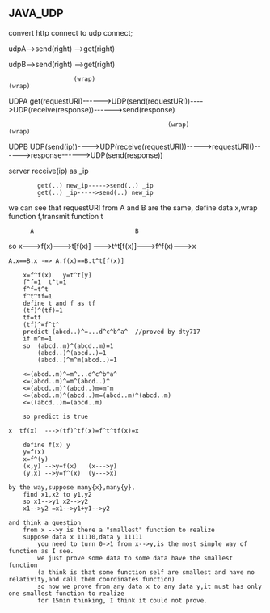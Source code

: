 ## JAVA_UDP


convert http connect to udp connect;


udpA-->send(right) -->get(right)

udpB-->send(right) -->get(right)

                      (wrap)                                                 (wrap)
UDPA   get(requestURI)------>UDP(send(requestURI))---->UDP(receive(response))------>send(response)
        
                                                (wrap)                           (wrap)
UDPB   UDP(send(ip))---->UDP(receive(requestURI))----->requestURI()------>response------>UDP(send(response))
            
            
server  receive(ip) as _ip
            
            get(..) new_ip----->send(..) _ip
            get(..) _ip----->send(..) new_ip

we can see that requestURI from A and B are the same,
define data x,wrap function f,transmit function t

          A                            B
so  x--->f(x)--->t[f(x)] --->t^t[f(x)]--->f^f(x)--->x

    A.x==B.x -=> A.f(x)==B.t^t[f(x)]
    
        x=f^f(x)   y=t^t[y]
        f^f=1  t^t=1
        f^f=t^t
        f^t^tf=1
        define t and f as tf
        (tf)^(tf)=1
        tf=tf
        (tf)^=f^t^
        predict (abcd..)^=...d^c^b^a^  //proved by dty717
        if m^m=1
        so  (abcd..m)^(abcd..m)=1
            (abcd..)^(abcd..)=1
            (abcd..)^m^m(abcd..)=1
    
        <=(abcd..m)^=m^...d^c^b^a^
        <=(abcd..m)^=m^(abcd..)^
        <=(abcd..m)^(abcd..)m=m^m
        <=(abcd..m)^(abcd..)m=(abcd..m)^(abcd..m)
        <=((abcd..)m=(abcd..m)
        
        so predict is true
    
    x  tf(x)  --->(tf)^tf(x)=f^t^tf(x)=x
        
        define f(x) y
        y=f(x)
        x=f^(y)
        (x,y) -->y=f(x)   (x--->y)
        (y,x) -->y=f^(x)  (y--->x)
        
    by the way,suppose many{x},many{y},
        find x1,x2 to y1,y2
        so x1-->y1 x2-->y2
        x1-->y2 =x1-->y1+y1-->y2
    
    and think a question
        from x -->y is there a "smallest" function to realize
        suppose data x 11110,data y 11111
            you need to turn 0->1 from x-->y,is the most simple way of function as I see.
            we just prove some data to some data have the smallest function
            (a think is that some function self are smallest and have no relativity,and call them coordinates function)
            so now we prove from any data x to any data y,it must has only one smallest function to realize
            for 15min thinking, I think it could not prove.
            